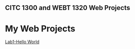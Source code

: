 ## CITC 1300 and WEBT 1320 Web Projects

<h1>My Web Projects</h1>

<a href="lab1/Index.html" target="_blank">Lab1-Hello World</a>